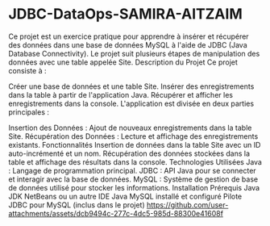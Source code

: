 # JDBC-DataOps-SAMIRA-AITZAIM
Ce projet est un exercice pratique pour apprendre à insérer et récupérer des données dans une base de données MySQL à l'aide de JDBC (Java Database Connectivity). Le projet suit plusieurs étapes de manipulation des données avec une table appelée Site.
Description du Projet
Ce projet consiste à :

Créer une base de données et une table Site.
Insérer des enregistrements dans la table à partir de l'application Java.
Récupérer et afficher les enregistrements dans la console.
L'application est divisée en deux parties principales :

Insertion des Données : Ajout de nouveaux enregistrements dans la table Site.
Récupération des Données : Lecture et affichage des enregistrements existants.
Fonctionnalités
Insertion de données dans la table Site avec un ID auto-incrémenté et un nom.
Récupération des données stockées dans la table et affichage des résultats dans la console.
Technologies Utilisées
Java : Langage de programmation principal.
JDBC : API Java pour se connecter et interagir avec la base de données.
MySQL : Système de gestion de base de données utilisé pour stocker les informations.
Installation
Prérequis
Java JDK
NetBeans ou un autre IDE Java
MySQL installé et configuré
Pilote JDBC pour MySQL (inclus dans le projet)
https://github.com/user-attachments/assets/dcb9494c-277c-4dc5-985d-88300e41608f
 
